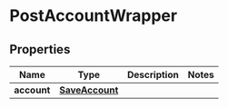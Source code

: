 

# PostAccountWrapper


## Properties

| Name | Type | Description | Notes |
|------------ | ------------- | ------------- | -------------|
|**account** | [**SaveAccount**](SaveAccount.md) |  |  |



